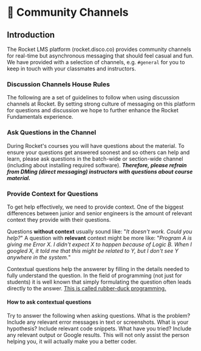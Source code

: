 # 💬 Community Channels

## Introduction

The Rocket LMS platform (rocket.disco.co) provides community channels for real-time but asynchronous messaging that should feel casual and fun. We have provided with a selection of channels, e.g. `#general` for you to keep in touch with your classmates and instructors.

### Discussion Channels House Rules

The following are a set of guidelines to follow when using discussion channels at Rocket. By setting strong culture of messaging on this platform for questions and discussion we hope to further enhance the Rocket Fundamentals experience.

### Ask Questions in the Channel

During Rocket's courses you will have questions about the material. To ensure your questions get answered soonest and so others can help and learn, please ask questions in the batch-wide or section-wide channel (including about installing required software). _**Therefore, please refrain from DMing (direct messaging) instructors with questions about course material.**_

### Provide Context for Questions

To get help effectively, we need to provide context. One of the biggest differences between junior and senior engineers is the amount of relevant context they provide with their questions.

Questions **without context** usually sound like: "_It doesn't work. Could you help?_" A question with **relevant** context might be more like: "_Program A is giving me Error X. I didn't expect X to happen because of Logic B. When I googled X, it told me that this might be related to Y, but I don't see Y anywhere in the system._"&#x20;

Contextual questions help the answerer by filling in the details needed to fully understand the question. In the field of programming (not just for students) it is well known that simply formulating the question often leads directly to the answer. [This is called rubber-duck programming.](https://en.wikipedia.org/wiki/Rubber_duck_debugging)

#### How to ask contextual questions

Try to answer the following when asking questions. What is the problem? Include any relevant error messages in text or screenshots. What is your hypothesis? Include relevant code snippets. What have you tried? Include any relevant output or Google results. This will not only assist the person helping you, it will actually make you a better coder.

<!-- ### Format Code in Disco

When sharing code, it's best to use Slack's built-in code formatting, which creates code blocks with monospaced text for easier reading. For single-line code like variables or files/folders in regular text, we can use a single backtick (\`) at the start and end of the code to format it.

### Code Snippets

![Click the lightning icon](../../.gitbook/assets/slack-snip-1.png)

Click the lightning icon to get message options. Type ahead in the box to get the Snippet option.

![The Slack Snippet creation interface](../../.gitbook/assets/slack-snip-2.png)

Make sure that your code will be formatted by selecting the JavaScript type. Note how in a snippet the line numbers are displayed. This makes it easier to discuss the code you put in Slack. -->

<!-- ### Use Threads

Slack has the ability to nest contextual messages. When you want to reply to a message's topic, use a thread so that messages stay contextual and others can continue to send messages without interrupting a discussion of a specific topic. -->
